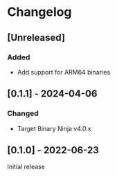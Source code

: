 # Changelog

## [Unreleased]

### Added

- Add support for ARM64 binaries

## [0.1.1] - 2024-04-06

### Changed

- Target Binary Ninja v4.0.x

## [0.1.0] - 2022-06-23

Initial release

